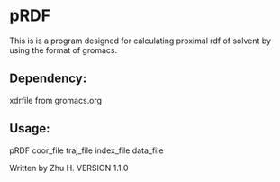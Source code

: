 pRDF
====

This is is a program designed for calculating proximal rdf of solvent by using the format of gromacs.

Dependency:
-----------
xdrfile from gromacs.org

Usage:
-------
pRDF coor_file traj_file index_file data_file

Written by Zhu H. VERSION 1.1.0

